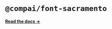 # `@compai/font-sacramento`

[**Read the docs &rarr;**](https://components.ai/docs/typefaces/sacramento)
